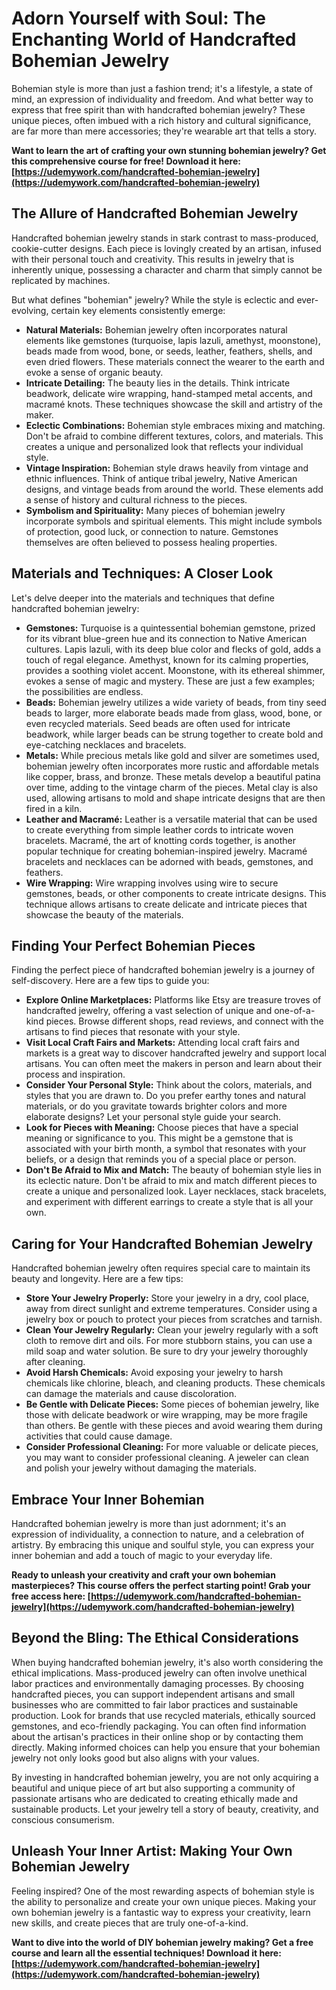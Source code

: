 # Adorn Yourself with Soul: The Enchanting World of Handcrafted Bohemian Jewelry

Bohemian style is more than just a fashion trend; it's a lifestyle, a state of mind, an expression of individuality and freedom. And what better way to express that free spirit than with handcrafted bohemian jewelry? These unique pieces, often imbued with a rich history and cultural significance, are far more than mere accessories; they're wearable art that tells a story.

**Want to learn the art of crafting your own stunning bohemian jewelry? Get this comprehensive course for free! Download it here: [https://udemywork.com/handcrafted-bohemian-jewelry](https://udemywork.com/handcrafted-bohemian-jewelry)**

## The Allure of Handcrafted Bohemian Jewelry

Handcrafted bohemian jewelry stands in stark contrast to mass-produced, cookie-cutter designs. Each piece is lovingly created by an artisan, infused with their personal touch and creativity. This results in jewelry that is inherently unique, possessing a character and charm that simply cannot be replicated by machines.

But what defines "bohemian" jewelry? While the style is eclectic and ever-evolving, certain key elements consistently emerge:

*   **Natural Materials:** Bohemian jewelry often incorporates natural elements like gemstones (turquoise, lapis lazuli, amethyst, moonstone), beads made from wood, bone, or seeds, leather, feathers, shells, and even dried flowers. These materials connect the wearer to the earth and evoke a sense of organic beauty.
*   **Intricate Detailing:** The beauty lies in the details. Think intricate beadwork, delicate wire wrapping, hand-stamped metal accents, and macramé knots. These techniques showcase the skill and artistry of the maker.
*   **Eclectic Combinations:** Bohemian style embraces mixing and matching. Don't be afraid to combine different textures, colors, and materials. This creates a unique and personalized look that reflects your individual style.
*   **Vintage Inspiration:** Bohemian style draws heavily from vintage and ethnic influences. Think of antique tribal jewelry, Native American designs, and vintage beads from around the world. These elements add a sense of history and cultural richness to the pieces.
*   **Symbolism and Spirituality:** Many pieces of bohemian jewelry incorporate symbols and spiritual elements. This might include symbols of protection, good luck, or connection to nature. Gemstones themselves are often believed to possess healing properties.

## Materials and Techniques: A Closer Look

Let's delve deeper into the materials and techniques that define handcrafted bohemian jewelry:

*   **Gemstones:** Turquoise is a quintessential bohemian gemstone, prized for its vibrant blue-green hue and its connection to Native American cultures. Lapis lazuli, with its deep blue color and flecks of gold, adds a touch of regal elegance. Amethyst, known for its calming properties, provides a soothing violet accent. Moonstone, with its ethereal shimmer, evokes a sense of magic and mystery. These are just a few examples; the possibilities are endless.
*   **Beads:** Bohemian jewelry utilizes a wide variety of beads, from tiny seed beads to larger, more elaborate beads made from glass, wood, bone, or even recycled materials. Seed beads are often used for intricate beadwork, while larger beads can be strung together to create bold and eye-catching necklaces and bracelets.
*   **Metals:** While precious metals like gold and silver are sometimes used, bohemian jewelry often incorporates more rustic and affordable metals like copper, brass, and bronze. These metals develop a beautiful patina over time, adding to the vintage charm of the pieces. Metal clay is also used, allowing artisans to mold and shape intricate designs that are then fired in a kiln.
*   **Leather and Macramé:** Leather is a versatile material that can be used to create everything from simple leather cords to intricate woven bracelets. Macramé, the art of knotting cords together, is another popular technique for creating bohemian-inspired jewelry. Macramé bracelets and necklaces can be adorned with beads, gemstones, and feathers.
*   **Wire Wrapping:** Wire wrapping involves using wire to secure gemstones, beads, or other components to create intricate designs. This technique allows artisans to create delicate and intricate pieces that showcase the beauty of the materials.

## Finding Your Perfect Bohemian Pieces

Finding the perfect piece of handcrafted bohemian jewelry is a journey of self-discovery. Here are a few tips to guide you:

*   **Explore Online Marketplaces:** Platforms like Etsy are treasure troves of handcrafted jewelry, offering a vast selection of unique and one-of-a-kind pieces. Browse different shops, read reviews, and connect with the artisans to find pieces that resonate with your style.
*   **Visit Local Craft Fairs and Markets:** Attending local craft fairs and markets is a great way to discover handcrafted jewelry and support local artisans. You can often meet the makers in person and learn about their process and inspiration.
*   **Consider Your Personal Style:** Think about the colors, materials, and styles that you are drawn to. Do you prefer earthy tones and natural materials, or do you gravitate towards brighter colors and more elaborate designs? Let your personal style guide your search.
*   **Look for Pieces with Meaning:** Choose pieces that have a special meaning or significance to you. This might be a gemstone that is associated with your birth month, a symbol that resonates with your beliefs, or a design that reminds you of a special place or person.
*   **Don't Be Afraid to Mix and Match:** The beauty of bohemian style lies in its eclectic nature. Don't be afraid to mix and match different pieces to create a unique and personalized look. Layer necklaces, stack bracelets, and experiment with different earrings to create a style that is all your own.

## Caring for Your Handcrafted Bohemian Jewelry

Handcrafted bohemian jewelry often requires special care to maintain its beauty and longevity. Here are a few tips:

*   **Store Your Jewelry Properly:** Store your jewelry in a dry, cool place, away from direct sunlight and extreme temperatures. Consider using a jewelry box or pouch to protect your pieces from scratches and tarnish.
*   **Clean Your Jewelry Regularly:** Clean your jewelry regularly with a soft cloth to remove dirt and oils. For more stubborn stains, you can use a mild soap and water solution. Be sure to dry your jewelry thoroughly after cleaning.
*   **Avoid Harsh Chemicals:** Avoid exposing your jewelry to harsh chemicals like chlorine, bleach, and cleaning products. These chemicals can damage the materials and cause discoloration.
*   **Be Gentle with Delicate Pieces:** Some pieces of bohemian jewelry, like those with delicate beadwork or wire wrapping, may be more fragile than others. Be gentle with these pieces and avoid wearing them during activities that could cause damage.
*   **Consider Professional Cleaning:** For more valuable or delicate pieces, you may want to consider professional cleaning. A jeweler can clean and polish your jewelry without damaging the materials.

## Embrace Your Inner Bohemian

Handcrafted bohemian jewelry is more than just adornment; it's an expression of individuality, a connection to nature, and a celebration of artistry. By embracing this unique and soulful style, you can express your inner bohemian and add a touch of magic to your everyday life.

**Ready to unleash your creativity and craft your own bohemian masterpieces? This course offers the perfect starting point! Grab your free access here: [https://udemywork.com/handcrafted-bohemian-jewelry](https://udemywork.com/handcrafted-bohemian-jewelry)**

## Beyond the Bling: The Ethical Considerations

When buying handcrafted bohemian jewelry, it's also worth considering the ethical implications. Mass-produced jewelry can often involve unethical labor practices and environmentally damaging processes. By choosing handcrafted pieces, you can support independent artisans and small businesses who are committed to fair labor practices and sustainable production. Look for brands that use recycled materials, ethically sourced gemstones, and eco-friendly packaging. You can often find information about the artisan's practices in their online shop or by contacting them directly. Making informed choices can help you ensure that your bohemian jewelry not only looks good but also aligns with your values.

By investing in handcrafted bohemian jewelry, you are not only acquiring a beautiful and unique piece of art but also supporting a community of passionate artisans who are dedicated to creating ethically made and sustainable products. Let your jewelry tell a story of beauty, creativity, and conscious consumerism.

## Unleash Your Inner Artist: Making Your Own Bohemian Jewelry

Feeling inspired? One of the most rewarding aspects of bohemian style is the ability to personalize and create your own unique pieces. Making your own bohemian jewelry is a fantastic way to express your creativity, learn new skills, and create pieces that are truly one-of-a-kind.

**Want to dive into the world of DIY bohemian jewelry making? Get a free course and learn all the essential techniques! Download it here: [https://udemywork.com/handcrafted-bohemian-jewelry](https://udemywork.com/handcrafted-bohemian-jewelry)**

